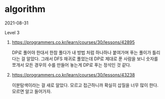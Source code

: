 # algorithm

2021-08-31

Level 3

1. https://programmers.co.kr/learn/courses/30/lessons/42895

   DP로 풀어야 한대서 한참 풀다가 내 방법 처럼 하나하나 붙여가며 푸는 풀이가 틀리다는 걸 알았다. 그래서 DFS 재귀로 풀었는데 DP로 제대로 푼 사람을 보니 숫자를 쪼개서 모든 경우의 수를 만들어 놓는게 DP로 푸는 정석인 것 같다.

2. https://programmers.co.kr/learn/courses/30/lessons/43238

   이분탐색이라는 걸 새로 알았다. 모르고 접근하니까 확실히 삽질을 너무 많이 한다. 모르면 알고 들어가자.